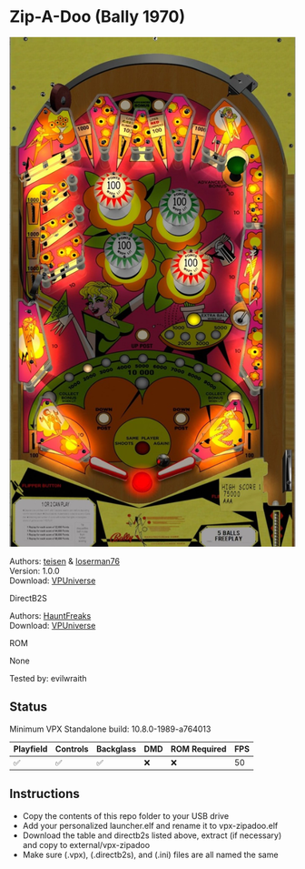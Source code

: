 # Zip-A-Doo (Bally 1970)

![Table Preview](https://github.com/evilwraith/vpx-images/blob/main/vpx-zipadoo.jpg)

Authors: [teisen](https://vpuniverse.com/profile/31525-teisen/) & [loserman76](https://vpuniverse.com/profile/2798-loserman76/)  
Version: 1.0.0  
Download: [VPUniverse](https://vpuniverse.com/files/file/15256-zip-a-doo-bally-1970_teisen_mod/)

DirectB2S

Authors: [HauntFreaks](https://vpuniverse.com/profile/5216-hauntfreaks/)  
Download: [VPUniverse](https://vpuniverse.com/files/file/15181-zip-a-doo-bally-1970-b2s/)

ROM

None

Tested by: evilwraith

## Status 

Minimum VPX Standalone build: 10.8.0-1989-a764013

| Playfield | Controls | Backglass | DMD | ROM Required | FPS | 
|-----------|----------|-----------|-----|--------------|-----|
| :white_check_mark: | :white_check_mark: | :white_check_mark: | :x: | :x: | 50 |

## Instructions

- Copy the contents of this repo folder to your USB drive
- Add your personalized launcher.elf and rename it to vpx-zipadoo.elf
- Download the table and directb2s listed above, extract (if necessary) and copy to external/vpx-zipadoo
- Make sure (.vpx), (.directb2s), and (.ini) files are all named the same

